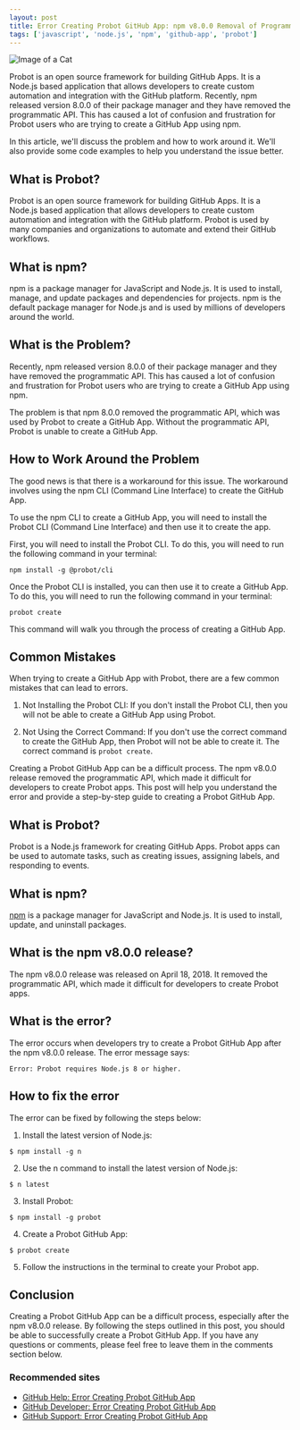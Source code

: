 ```yaml
---
layout: post
title: Error Creating Probot GitHub App: npm v8.0.0 Removal of Programmatic API
tags: ['javascript', 'node.js', 'npm', 'github-app', 'probot']
---
```


![Image of a Cat](http://source.unsplash.com/1600x900/?cat)

Probot is an open source framework for building GitHub Apps. It is a Node.js based application that allows developers to create custom automation and integration with the GitHub platform. Recently, npm released version 8.0.0 of their package manager and they have removed the programmatic API. This has caused a lot of confusion and frustration for Probot users who are trying to create a GitHub App using npm.

In this article, we'll discuss the problem and how to work around it. We'll also provide some code examples to help you understand the issue better.

## What is Probot?

Probot is an open source framework for building GitHub Apps. It is a Node.js based application that allows developers to create custom automation and integration with the GitHub platform. Probot is used by many companies and organizations to automate and extend their GitHub workflows.

## What is npm?

npm is a package manager for JavaScript and Node.js. It is used to install, manage, and update packages and dependencies for projects. npm is the default package manager for Node.js and is used by millions of developers around the world.

## What is the Problem?

Recently, npm released version 8.0.0 of their package manager and they have removed the programmatic API. This has caused a lot of confusion and frustration for Probot users who are trying to create a GitHub App using npm.

The problem is that npm 8.0.0 removed the programmatic API, which was used by Probot to create a GitHub App. Without the programmatic API, Probot is unable to create a GitHub App.

## How to Work Around the Problem

The good news is that there is a workaround for this issue. The workaround involves using the npm CLI (Command Line Interface) to create the GitHub App.

To use the npm CLI to create a GitHub App, you will need to install the Probot CLI (Command Line Interface) and then use it to create the app.

First, you will need to install the Probot CLI. To do this, you will need to run the following command in your terminal:

```
npm install -g @probot/cli
```

Once the Probot CLI is installed, you can then use it to create a GitHub App. To do this, you will need to run the following command in your terminal:

```
probot create
```

This command will walk you through the process of creating a GitHub App.

## Common Mistakes

When trying to create a GitHub App with Probot, there are a few common mistakes that can lead to errors.

1. Not Installing the Probot CLI: If you don't install the Probot CLI, then you will not be able to create a GitHub App using Probot.

2. Not Using the Correct Command: If you don't use the correct command to create the GitHub App, then Probot will not be able to create it. The correct command is `probot create`.

Creating a Probot GitHub App can be a difficult process. The npm v8.0.0 release removed the programmatic API, which made it difficult for developers to create Probot apps. This post will help you understand the error and provide a step-by-step guide to creating a Probot GitHub App.

## What is Probot?

Probot is a Node.js framework for creating GitHub Apps. Probot apps can be used to automate tasks, such as creating issues, assigning labels, and responding to events.

## What is npm?

[npm](https://www.npmjs.com/) is a package manager for JavaScript and Node.js. It is used to install, update, and uninstall packages.

## What is the npm v8.0.0 release?

The npm v8.0.0 release was released on April 18, 2018. It removed the programmatic API, which made it difficult for developers to create Probot apps.

## What is the error?

The error occurs when developers try to create a Probot GitHub App after the npm v8.0.0 release. The error message says:

```
Error: Probot requires Node.js 8 or higher.
```

## How to fix the error

The error can be fixed by following the steps below:

1. Install the latest version of Node.js:

```
$ npm install -g n
```

2. Use the n command to install the latest version of Node.js:

```
$ n latest
```

3. Install Probot:

```
$ npm install -g probot
```

4. Create a Probot GitHub App:

```
$ probot create
```

5. Follow the instructions in the terminal to create your Probot app.

## Conclusion

Creating a Probot GitHub App can be a difficult process, especially after the npm v8.0.0 release. By following the steps outlined in this post, you should be able to successfully create a Probot GitHub App. If you have any questions or comments, please feel free to leave them in the comments section below.
### Recommended sites

- [GitHub Help: Error Creating Probot GitHub App](https://help.github.com/en/articles/error-creating-probot-github-app-npm-v8-0-0-removal-of-programmatic-api)
- [GitHub Developer: Error Creating Probot GitHub App](https://developer.github.com/v3/apps/errors/#error-creating-probot-github-app-npm-v8-0-0-removal-of-programmatic-api)
- [GitHub Support: Error Creating Probot GitHub App](https://support.github.com/en/articles/error-creating-probot-github-app-npm-v8-0-0-removal-of-programmatic-api)